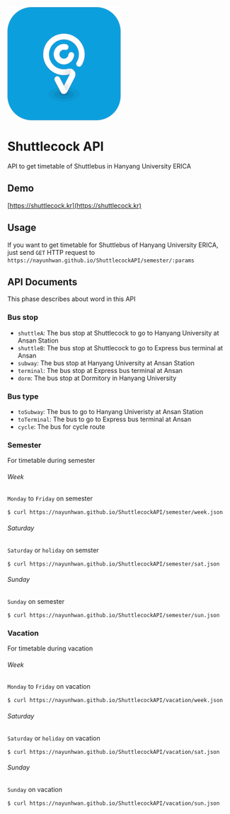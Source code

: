 ![Shuttlecock Logo](./images/shuttlecock.png)

# Shuttlecock API

API to get timetable of Shuttlebus in Hanyang University ERICA

## Demo
[https://shuttlecock.kr](https://shuttlecock.kr)

## Usage

If you want to get timetable for Shuttlebus of Hanyang University ERICA, just send `GET` HTTP request to `https://nayunhwan.github.io/ShuttlecockAPI/semester/:params`

## API Documents

This phase describes about word in this API

### Bus stop

* `shuttleA`: The bus stop at Shuttlecock to go to Hanyang University at Ansan Station
* `shuttleB`: The bus stop at Shuttlecock to go to Express bus terminal at Ansan
* `subway`: The bus stop at Hanyang University at Ansan Station
* `terminal`: The bus stop at Express bus terminal at Ansan
* `dorm`: The bus stop at Dormitory in Hanyang University

### Bus type

* `toSubway`: The bus to go to Hanyang Univeristy at Ansan Station
* `toTerminal`: The bus to go to Express bus terminal at Ansan
* `cycle`: The bus for cycle route

### Semester

For timetable during semester

###### Week

`Monday` to `Friday` on semester

```
$ curl https://nayunhwan.github.io/ShuttlecockAPI/semester/week.json
```

###### Saturday

`Saturday` or `holiday` on semster

```
$ curl https://nayunhwan.github.io/ShuttlecockAPI/semester/sat.json
```

###### Sunday

`Sunday` on semester

```
$ curl https://nayunhwan.github.io/ShuttlecockAPI/semester/sun.json
```

### Vacation

For timetable during vacation

###### Week

`Monday` to `Friday` on vacation

```
$ curl https://nayunhwan.github.io/ShuttlecockAPI/vacation/week.json
```

###### Saturday

`Saturday` or `holiday` on vacation

```
$ curl https://nayunhwan.github.io/ShuttlecockAPI/vacation/sat.json
```

###### Sunday

`Sunday` on vacation

```
$ curl https://nayunhwan.github.io/ShuttlecockAPI/vacation/sun.json
```
